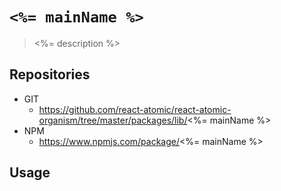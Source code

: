 # `<%= mainName %>`

> <%= description %> 

## Repositories
* GIT
   * https://github.com/react-atomic/react-atomic-organism/tree/master/packages/lib/<%= mainName %>
* NPM
   * https://www.npmjs.com/package/<%= mainName %>

## Usage

```

```
